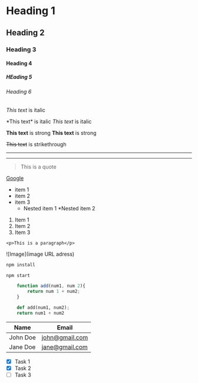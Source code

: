 <!--Headings-->
# Heading 1
## Heading 2
### Heading 3
#### Heading 4
##### HEading 5
###### Heading 6

<!-- Italics-->
*This text* is italic

\*This text* is italic
_This text_ is italic

<!-- Strong-->
**This text** is strong
__This text__ is strong

<!-- Strikethrough-->
~~This text~~ is strikethrough

<!-- Horizontal Rule-->
---
___

<!-- Blockquote-->
> This is a quote

<!-- Links-->
[Google](http://www.google.com)

<!-- UL-->
* item 1
* item 2
* item 3
    * Nested item 1
    *Nested item 2

<!-- OL-->
1. Item 1
2. Item 2
3. Item 3

<!-- Inline Code Block-->
`<p>This is a paragraph</p>`

<!-- Images-->
![Image](image URL adress)

<!-- GitHub Markdown-->

<!-- Code Blocks-->
```bash
npm install

npm start
```

```javascript
    function add(num1, num 2){
        return num 1 + num2;
    }
```
```python
    def add(num1, num2);
    return num1 + num2
```

<!-- Tables-->
|Name    |Email         |
|--------|--------------|
|John Doe|john@gmail.com|
|Jane Doe|jane@gmail.com|

<!-- Task Lists-->
* [x] Task 1
* [x] Task 2
* [ ] Task 3
